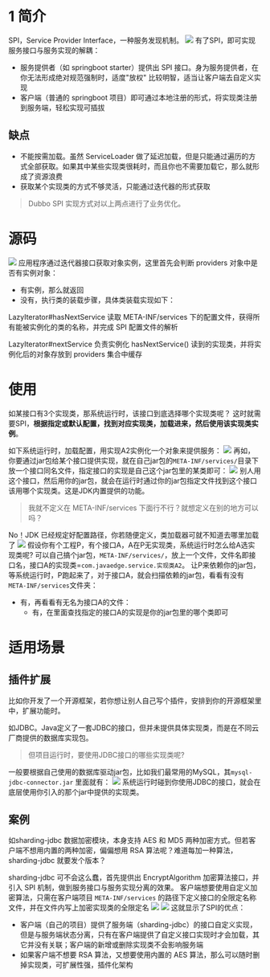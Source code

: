 # 1 简介
SPI，Service Provider Interface，一种服务发现机制。
![](https://img-blog.csdnimg.cn/7921efaa5683447cbb1bc6cf351c4332.png?x-oss-process=image/watermark,type_ZHJvaWRzYW5zZmFsbGJhY2s,shadow_50,text_Q1NETiBASmF2YUVkZ2Uu,size_20,color_FFFFFF,t_70,g_se,x_16)
有了SPI，即可实现服务接口与服务实现的解耦：
- 服务提供者（如 springboot starter）提供出 SPI 接口。身为服务提供者，在你无法形成绝对规范强制时，适度"放权" 比较明智，适当让客户端去自定义实现
- 客户端（普通的 springboot 项目）即可通过本地注册的形式，将实现类注册到服务端，轻松实现可插拔

## 缺点
- 不能按需加载。虽然 ServiceLoader 做了延迟加载，但是只能通过遍历的方式全部获取。如果其中某些实现类很耗时，而且你也不需要加载它，那么就形成了资源浪费
- 获取某个实现类的方式不够灵活，只能通过迭代器的形式获取

> Dubbo SPI 实现方式对以上两点进行了业务优化。

# 源码
![](https://img-blog.csdnimg.cn/339efe7e74764bbc91f8ea037c3f69a6.png?x-oss-process=image/watermark,type_ZHJvaWRzYW5zZmFsbGJhY2s,shadow_50,text_Q1NETiBASmF2YUVkZ2Uu,size_20,color_FFFFFF,t_70,g_se,x_16)
应用程序通过迭代器接口获取对象实例，这里首先会判断 providers 对象中是否有实例对象：
- 有实例，那么就返回
- 没有，执行类的装载步骤，具体类装载实现如下：

LazyIterator#hasNextService 读取 META-INF/services 下的配置文件，获得所有能被实例化的类的名称，并完成 SPI 配置文件的解析


LazyIterator#nextService 负责实例化 hasNextService() 读到的实现类，并将实例化后的对象存放到 providers 集合中缓存

# 使用
如某接口有3个实现类，那系统运行时，该接口到底选择哪个实现类呢？
这时就需要SPI，**根据指定或默认配置，找到对应实现类，加载进来，然后使用该实现类实例**。

如下系统运行时，加载配置，用实现A2实例化一个对象来提供服务：
![](https://img-blog.csdnimg.cn/20201220141747102.png)
再如，你要通过jar包给某个接口提供实现，就在自己jar包的`META-INF/services/`目录下放一个接口同名文件，指定接口的实现是自己这个jar包里的某类即可：
![](https://img-blog.csdnimg.cn/20201220142131599.png?x-oss-process=image/watermark,type_ZmFuZ3poZW5naGVpdGk,shadow_10,text_aHR0cHM6Ly9ibG9nLmNzZG4ubmV0L3FxXzMzNTg5NTEw,size_1,color_FFFFFF,t_70)
别人用这个接口，然后用你的jar包，就会在运行时通过你的jar包指定文件找到这个接口该用哪个实现类。这是JDK内置提供的功能。

> 我就不定义在 META-INF/services 下面行不行？就想定义在别的地方可以吗？

No！JDK 已经规定好配置路径，你若随便定义，类加载器可就不知道去哪里加载了
![](https://img-blog.csdnimg.cn/bba23763598a4d19a80616e85623c7c9.png?x-oss-process=image/watermark,type_ZHJvaWRzYW5zZmFsbGJhY2s,shadow_50,text_Q1NETiBASmF2YUVkZ2Uu,size_20,color_FFFFFF,t_70,g_se,x_16)
假设你有个工程P，有个接口A，A在P无实现类，系统运行时怎么给A选实现类呢?
可以自己搞个jar包，`META-INF/services/`，放上一个文件，文件名即接口名，接口A的实现类=`com.javaedge.service.实现类A2`。
让P来依赖你的jar包，等系统运行时，P跑起来了，对于接口A，就会扫描依赖的jar包，看看有没有`META-INF/services`文件夹：
- 有，再看看有无名为接口A的文件：
	- 有，在里面查找指定的接口A的实现是你的jar包里的哪个类即可
# 适用场景
## 插件扩展
比如你开发了一个开源框架，若你想让别人自己写个插件，安排到你的开源框架里中，扩展功能时。

如JDBC。Java定义了一套JDBC的接口，但并未提供具体实现类，而是在不同云厂商提供的数据库实现包。
> 但项目运行时，要使用JDBC接口的哪些实现类呢?

一般要根据自己使用的数据库驱动jar包，比如我们最常用的MySQL，其`mysql-jdbc-connector.jar` 里面就有：
![](https://img-blog.csdnimg.cn/20201220151405844.png?x-oss-process=image/watermark,type_ZmFuZ3poZW5naGVpdGk,shadow_10,text_aHR0cHM6Ly9ibG9nLmNzZG4ubmV0L3FxXzMzNTg5NTEw,size_1,color_FFFFFF,t_70)
系统运行时碰到你使用JDBC的接口，就会在底层使用你引入的那个jar中提供的实现类。
## 案例
如sharding-jdbc 数据加密模块，本身支持 AES 和 MD5 两种加密方式。但若客户端不想用内置的两种加密，偏偏想用 RSA 算法呢？难道每加一种算法，sharding-jdbc 就要发个版本？

sharding-jdbc 可不会这么蠢，首先提供出 EncryptAlgorithm 加密算法接口，并引入 SPI 机制，做到服务接口与服务实现分离的效果。
客户端想要使用自定义加密算法，只需在客户端项目 `META-INF/services` 的路径下定义接口的全限定名称文件，并在文件内写上加密实现类的全限定名
![](https://img-blog.csdnimg.cn/fea9f40870554ee8b579af6e34e22171.png?x-oss-process=image/watermark,type_ZHJvaWRzYW5zZmFsbGJhY2s,shadow_50,text_Q1NETiBASmF2YUVkZ2Uu,size_20,color_FFFFFF,t_70,g_se,x_16)
![](https://img-blog.csdnimg.cn/2025dd20872942c8a0560338787e9a63.png?x-oss-process=image/watermark,type_ZHJvaWRzYW5zZmFsbGJhY2s,shadow_50,text_Q1NETiBASmF2YUVkZ2Uu,size_20,color_FFFFFF,t_70,g_se,x_16)
这就显示了SPI的优点：
- 客户端（自己的项目）提供了服务端（sharding-jdbc）的接口自定义实现，但是与服务端状态分离，只有在客户端提供了自定义接口实现时才会加载，其它并没有关联；客户端的新增或删除实现类不会影响服务端
- 如果客户端不想要 RSA 算法，又想要使用内置的 AES 算法，那么可以随时删掉实现类，可扩展性强，插件化架构